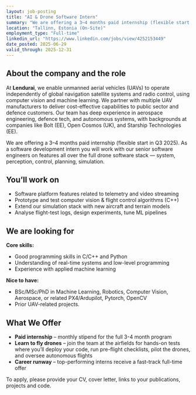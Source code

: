 ```yaml
---
layout: job-posting
title: "AI & Drone Software Intern"
summary: "We are offering a 3–4 months paid internship (flexible start in Q3 2025). As a software development intern you will work with our senior software engineers on features all over the full drone software stack — system, perception, control, planning, simulation."
location: "Tallinn, Estonia (On-Site)"
employment_type: "Full-time"
linkedin_url: "https://www.linkedin.com/jobs/view/4252153449"
date_posted: 2025-06-29
valid_through: 2025-12-31
---
```


## About the company and the role

At **Lendurai**, we enable unmanned aerial vehicles (UAVs) to operate independently of global navigation satellite systems and radio control, using computer vision and machine learning. We partner with multiple UAV manufacturers to deliver cost-effective capabilities to public sector and defence customers. Our team has deep experience in aerospace engineering, defence tech, and autonomous systems, with backgrounds at companies like Bolt (EE), Open Cosmos (UK), and Starship Technologies (EE).

We are offering a 3–4 months paid internship (flexible start in Q3 2025). As a software development intern you will work with our senior software engineers on features all over the full drone software stack — system, perception, control, planning, simulation.

## You’ll work on

* Software platform features related to telemetry and video streaming   
* Prototype and test computer vision & flight control algorithms (C++)  
* Extend our simulation stack with new aircraft and terrain models  
* Analyse flight-test logs, design experiments, tune ML pipelines

## We are looking for

**Core skills:** 

* Good programming skills in C/C++ and Python  
* Understanding of real-time systems and low-level programming  
* Experience with applied machine learning

**Nice to have:**

* BSc/MSc/PhD in Machine Learning, Robotics, Computer Vision, Aerospace, or related PX4/Ardupilot, Pytorch, OpenCV  
* Prior UAV-related projects.

## What We Offer

* **Paid internship** – monthly stipend for the full 3-4 month program  
* **Learn to fly drones** – join the team at the airfields for hands-on tests where you’ll deploy your code, run pre-flight checklists, pilot the drones, and oversee autonomous flights  
* **Career runway** – top-performing interns receive a fast-track full-time offer

To apply, please provide your CV, cover letter, links to your publications, projects and code.